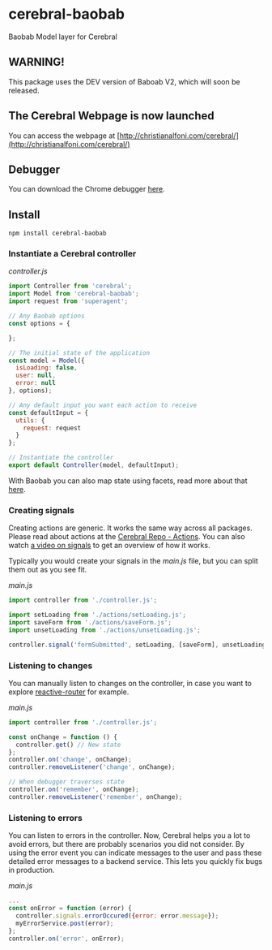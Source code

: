 # cerebral-baobab
Baobab Model layer for Cerebral

## WARNING!
This package uses the DEV version of Baboab V2, which will soon be released.

## The Cerebral Webpage is now launched
You can access the webpage at [http://christianalfoni.com/cerebral/](http://christianalfoni.com/cerebral/)

## Debugger
You can download the Chrome debugger [here](https://chrome.google.com/webstore/detail/cerebral-debugger/ddefoknoniaeoikpgneklcbjlipfedbb?hl=no).

## Install
`npm install cerebral-baobab`

### Instantiate a Cerebral controller
*controller.js*
```js
import Controller from 'cerebral';
import Model from 'cerebral-baobab';
import request from 'superagent';

// Any Baobab options
const options = {

};

// The initial state of the application
const model = Model({
  isLoading: false,
  user: null,
  error: null
}, options);

// Any default input you want each action to receive
const defaultInput = {
  utils: {
    request: request
  }
};

// Instantiate the controller
export default Controller(model, defaultInput);
```
With Baobab you can also map state using facets, read more about that [here](https://github.com/Yomguithereal/baobab/issues/278).

### Creating signals
Creating actions are generic. It works the same way across all packages. Please read about actions at the [Cerebral Repo - Actions](https://github.com/christianalfoni/cerebral#how-to-get-started). You can also watch [a video on signals](https://www.youtube.com/watch?v=zkeBjGdn7uM) to get an overview of how it works.

Typically you would create your signals in the *main.js* file, but you can split them out as you see fit.

*main.js*
```js
import controller from './controller.js';

import setLoading from './actions/setLoading.js';
import saveForm from './actions/saveForm.js';
import unsetLoading from './actions/unsetLoading.js';

controller.signal('formSubmitted', setLoading, [saveForm], unsetLoading);

```

### Listening to changes
You can manually listen to changes on the controller, in case you want to explore [reactive-router](https://github.com/christianalfoni/reactive-router) for example.

*main.js*
```js
import controller from './controller.js';

const onChange = function () {
  controller.get() // New state
};
controller.on('change', onChange);
controller.removeListener('change', onChange);

// When debugger traverses state
controller.on('remember', onChange);
controller.removeListener('remember', onChange);
```

### Listening to errors
You can listen to errors in the controller. Now, Cerebral helps you a lot to avoid errors, but there are probably scenarios you did not consider. By using the error event you can indicate messages to the user and pass these detailed error messages to a backend service. This lets you quickly fix bugs in production.

*main.js*
```js
...
const onError = function (error) {
  controller.signals.errorOccured({error: error.message});
  myErrorService.post(error);
};
controller.on('error', onError);
```
